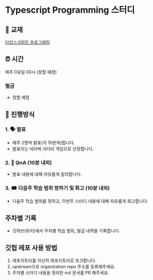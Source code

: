 # Typescript Programming 스터디

## 📘 교재
[타입스크립트 프로그래밍](https://www.yes24.com/Product/Goods/90265564)

## ⏰ 시간
매주 0요일 00시 (정할 예정)

### 벌금
- 정할 예정

## 📖 진행방식
### 1. 🗣️ 발표
- 매주 2명씩 발표(각 10분씩)합니다.
- 발표자는 네이버 사다리 게임으로 선정합니다.

### 2. 🤔 QnA (10분 내외)
- 발표 내용에 대해 자유롭게 질의합니다.

### 3. 🗯️ 다음주 학습 범위 정하기 및 회고 (10분 내외)
- 다음주 학습 범위를 정하고, 이번주 스터디 내용에 대해 자유롭게 회고합니다.

## 주차별 기록
- 깃허브(위키)에서 주차별 학습 범위, 벌금 내역을 기록합니다.

## 깃헙 레포 사용 방법
1. 레포지토리를 자신의 레포지토리로 포크합니다.
2. upstream으로 organization repo 주소를 등록해주세요.
3. 주차별 스터디 내용을 정리한 md 문서를 PR 해주세요.
